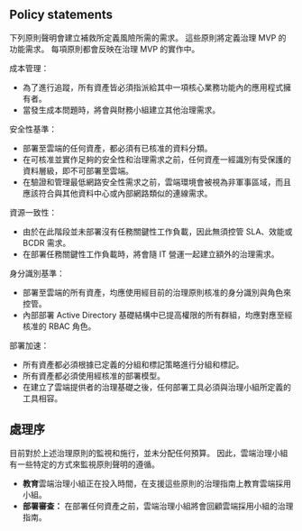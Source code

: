 <!-- TEMPLATE FILE - DO NOT ADD METADATA -->
<!-- markdownlint-disable MD002 MD041 -->

## <a name="policy-statements"></a>Policy statements

下列原則聲明會建立補救所定義風險所需的需求。 這些原則將定義治理 MVP 的功能需求。 每項原則都會反映在治理 MVP 的實作中。

成本管理：

- 為了進行追蹤，所有資產皆必須指派給其中一項核心業務功能內的應用程式擁有者。
- 當發生成本問題時，將會與財務小組建立其他治理需求。

安全性基準：

- 部署至雲端的任何資產，都必須有已核准的資料分類。
- 在可核准並實作足夠的安全性和治理需求之前，任何資產一經識別有受保護的資料層級，即不可部署至雲端。
- 在驗證和管理最低網路安全性需求之前，雲端環境會被視為非軍事區域，而且應該符合與其他資料中心或內部網路類似的連線需求。

資源一致性：

- 由於在此階段並未部署沒有任務關鍵性工作負載，因此無須控管 SLA、效能或 BCDR 需求。
- 在部署任務關鍵性工作負載時，將會隨 IT 營運一起建立額外的治理需求。

身分識別基準：

- 部署至雲端的所有資產，均應使用經目前的治理原則核准的身分識別與角色來控管。
- 內部部署 Active Directory 基礎結構中已提高權限的所有群組，均應對應至經核准的 RBAC 角色。

部署加速：

- 所有資產都必須根據已定義的分組和標記策略進行分組和標記。
- 所有資產都必須使用經核准的部署模型。
- 在建立了雲端提供者的治理基礎之後，任何部署工具必須與治理小組所定義的工具相容。

## <a name="processes"></a>處理序

目前對於上述治理原則的監視和施行，並未分配任何預算。 因此，雲端治理小組有一些特定的方式來監視原則聲明的遵循。

- **教育**雲端治理小組正在投入時間，在支援這些原則的治理指南上教育雲端採用小組。
- **部署審查：** 在部署任何資產之前，雲端治理小組將會回顧雲端採用小組的治理指南。
